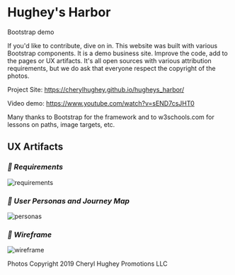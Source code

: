 # Hughey's Harbor
Bootstrap demo

If you'd like to contribute, dive on in. This website was built with various Bootstrap components. It is a demo business site. Improve the code, add to the pages or UX artifacts. It's all open sources with various attribution requirements, but we do ask that everyone respect the copyright of the photos.

Project Site: https://cherylhughey.github.io/hugheys_harbor/

Video demo: https://www.youtube.com/watch?v=sEND7csJHT0

Many thanks to Bootstrap for the framework and to w3schools.com for lessons on paths, image targets, etc.

## UX Artifacts

### *:arrow_down_small: Requirements* 
![requirements](https://cherylhughey.github.io/img/requirements2.jpg)

### *:arrow_down_small: User Personas and Journey Map*
![personas](https://cherylhughey.github.io/img/personas1.png)

### *:arrow_down_small: Wireframe*
![wireframe](https://cherylhughey.github.io/img/wireframe.jpg)

Photos Copyright 2019 Cheryl Hughey Promotions LLC
